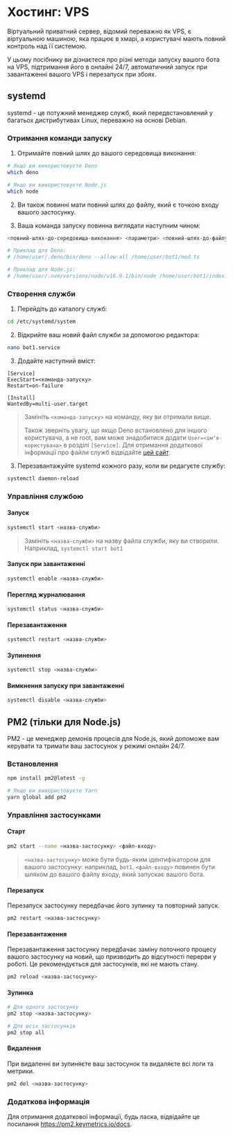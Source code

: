 # Хостинг: VPS

Віртуальний приватний сервер, відомий переважно як VPS, є віртуальною машиною, яка працює в хмарі, а користувачі мають повний контроль над її системою.

У цьому посібнику ви дізнаєтеся про різні методи запуску вашого бота на VPS, підтримання його в онлайні 24/7, автоматичний запуск при завантаженні вашого VPS і перезапуск при збоях.

## systemd

systemd - це потужний менеджер служб, який передвстановлений у багатьох дистрибутивах Linux, переважно на основі Debian.

### Отримання команди запуску

1. Отримайте повний шлях до вашого середовища виконання:

```sh
# Якщо ви використовуєте Deno
which deno

# Якщо ви використовуєте Node.js
which node
```

2. Ви також повинні мати повний шлях до файлу, який є точкою входу вашого застосунку.

3. Ваша команда запуску повинна виглядати наступним чином:

```sh
<повний-шлях-до-середовища-виконання> <параметри> <повний-шлях-до-файлу-входу>

# Приклад для Deno:
# /home/user/.deno/bin/deno --allow-all /home/user/bot1/mod.ts

# Приклад для Node.js:
# /home/user/.nvm/versions/node/v16.9.1/bin/node /home/user/bot1/index.js
```

### Створення служби

1. Перейдіть до каталогу служб:

```sh
cd /etc/systemd/system
```

2. Відкрийте ваш новий файл служби за допомогою редактора:

```sh
nano bot1.service
```

3. Додайте наступний вміст:

```text
[Service]
ExecStart=<команда-запуску>
Restart=on-failure

[Install]
WantedBy=multi-user.target
```

> Замініть `<команда-запуску>` на команду, яку ви отримали вище.
>
> Також зверніть увагу, що якщо Deno встановлено для іншого користувача, а не root, вам може знадобитися додати `User=<імʼя-користувача>` в розділі `[Service]`.
> Для отримання додаткової інформації про файли служб відвідайте [цей сайт](https://access.redhat.com/documentation/en-us/red_hat_enterprise_linux/8/html/configuring_basic_system_settings/assembly_working-with-systemd-unit-files_configuring-basic-system-settings).

3. Перезавантажуйте systemd кожного разу, коли ви редагуєте службу:

```sh
systemctl daemon-reload
```

### Управління службою

#### Запуск

```sh
systemctl start <назва-служби>
```

> Замініть `<назва-служби>` на назву файла служби, яку ви створили.
> Наприклад, `systemctl start bot1`

#### Запуск при завантаженні

```sh
systemctl enable <назва-служби>
```

#### Перегляд журналювання

```sh
systemctl status <назва-служби>
```

#### Перезавантаження

```sh
systemctl restart <назва-служби>
```

#### Зупинення

```sh
systemctl stop <назва-служби>
```

#### Вимкнення запуску при завантаженні

```sh
systemctl disable <назва-служби>
```

## PM2 (тільки для Node.js)

PM2 - це менеджер демонів процесів для Node.js, який допоможе вам керувати та тримати ваш застосунок у режимі онлайн 24/7.

### Встановлення

```sh
npm install pm2@latest -g

# Якщо ви використовуєте Yarn
yarn global add pm2
```

### Управління застосунками

#### Старт

```sh
pm2 start --name <назва-застосунку> <файл-входу>
```

> `<назва-застосунку>` може бути будь-яким ідентифікатором для вашого застосунку: наприклад, `bot1`.
> `<файл-входу>` повинен бути шляхом до вашого файлу входу, який запускає вашого бота.

#### Перезапуск

Перезапуск застосунку передбачає його зупинку та повторний запуск.

```sh
pm2 restart <назва-застосунку>
```

#### Перезавантаження

Перезавантаження застосунку передбачає заміну поточного процесу вашого застосунку на новий, що призводить до відсутності перерви у роботі.
Це рекомендується для застосунків, які не мають стану.

```sh
pm2 reload <назва-застосунку>
```

#### Зупинка

```sh
# Для одного застосунку
pm2 stop <назва-застосунку>

# Для всіх застосунків
pm2 stop all
```

#### Видалення

При видаленні ви зупиняєте ваш застосунок та видаляєте всі логи та метрики.

```sh
pm2 del <назва-застосунку>
```

### Додаткова інформація

Для отримання додаткової інформації, будь ласка, відвідайте це посилання <https://pm2.keymetrics.io/docs>.
